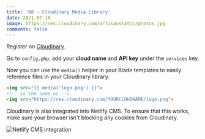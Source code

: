 ```yaml
---
title: '08 - Cloudinary Media Library'
date: 2021-07-18
image: https://res.cloudinary.com/artisanstatic/photos.jpg
comments: false
---
```

Register on [Cloudinary](https://cloudinary.com/invites/lpov9zyyucivvxsnalc5/qq2slabgpy590znlop4j).

Go to `config.php`, add your **cloud name** and **API key** under the `services` key.

Now you can use the `media()` helper in your Blade templates to easily reference files in your Cloudinary library.

```html
<img src="{{ media('logo.png') }}">
<!-- is the same as -->
<img src="https://res.cloudinary.com/YOURCLOUDNAME/logo.png">
```

Cloudinary is also integrated into Netlify CMS. To ensure that this works, make sure your browser isn't blocking any cookies from Cloudinary.

![Netlify CMS integration](https://res.cloudinary.com/artisanstatic/cloudinary.png)
